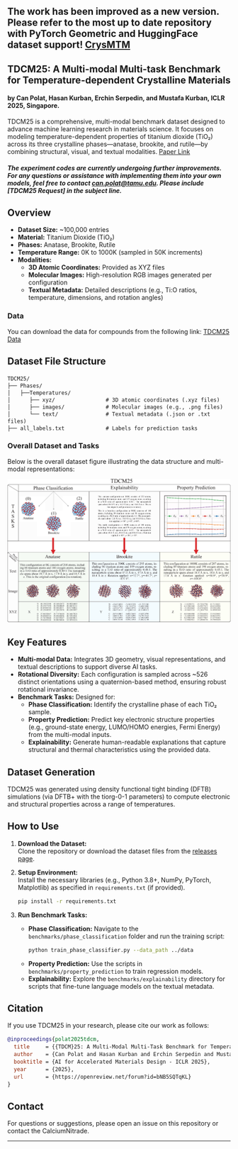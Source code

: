 The work has been improved as a new version. Please refer to the most up to date repository with PyTorch Geometric and HuggingFace dataset support!
[CrysMTM](https://github.com/KurbanIntelligenceLab/CrysMTM)
---

## TDCM25: A Multi-modal Multi-task Benchmark for Temperature-dependent Crystalline Materials 
#### by Can Polat, Hasan Kurban, Erchin Serpedin, and Mustafa Kurban, ICLR 2025, Singapore.

TDCM25 is a comprehensive, multi-modal benchmark dataset designed to advance machine learning research in materials science. It focuses on modeling temperature-dependent properties of titanium dioxide (TiO₂) across its three crystalline phases—anatase, brookite, and rutile—by combining structural, visual, and textual modalities. [Paper Link](https://openreview.net/forum?id=bNB5SQTqKL)

##### The experiment codes are currently undergoing further improvements. For any questions or assistance with implementing them into your own models, feel free to contact can.polat@tamu.edu. Please include [TDCM25 Request] in the subject line.


## Overview

- **Dataset Size:** ~100,000 entries  
- **Material:** Titanium Dioxide (TiO₂)  
- **Phases:** Anatase, Brookite, Rutile  
- **Temperature Range:** 0K to 1000K (sampled in 50K increments)  
- **Modalities:**
  - **3D Atomic Coordinates:** Provided as XYZ files
  - **Molecular Images:** High-resolution RGB images generated per configuration
  - **Textual Metadata:** Detailed descriptions (e.g., Ti:O ratios, temperature, dimensions, and rotation angles)

### Data

You can download the data for compounds from the following link: [TDCM25 Data](https://drive.google.com/drive/folders/1gcTNtTMUI-ws8v2uaLw9REs4vx7qR6ke?usp=sharing)
## Dataset File Structure

```
TDCM25/
├── Phases/
│   ├──Temperatures/
│      ├── xyz/                # 3D atomic coordinates (.xyz files)
│      ├── images/             # Molecular images (e.g., .png files)
│      └── text/               # Textual metadata (.json or .txt files)
├── all_labels.txt             # Labels for prediction tasks
```
### Overall Dataset and Tasks

Below is the overall dataset figure illustrating the data structure and multi-modal representations:

![Alt text](figs/overal_fig.jpg?raw=true "TDCM25")

## Key Features

- **Multi-modal Data:** Integrates 3D geometry, visual representations, and textual descriptions to support diverse AI tasks.
- **Rotational Diversity:** Each configuration is sampled across ~526 distinct orientations using a quaternion-based method, ensuring robust rotational invariance.
- **Benchmark Tasks:** Designed for:
  - **Phase Classification:** Identify the crystalline phase of each TiO₂ sample.
  - **Property Prediction:** Predict key electronic structure properties (e.g., ground-state energy, LUMO/HOMO energies, Fermi Energy) from the multi-modal inputs.
  - **Explainability:** Generate human-readable explanations that capture structural and thermal characteristics using the provided data.

## Dataset Generation

TDCM25 was generated using density functional tight binding (DFTB) simulations (via DFTB+ with the tiorg-0-1 parameters) to compute electronic and structural properties across a range of temperatures.


## How to Use

1. **Download the Dataset:**  
   Clone the repository or download the dataset files from the [releases page](#).

2. **Setup Environment:**  
   Install the necessary libraries (e.g., Python 3.8+, NumPy, PyTorch, Matplotlib) as specified in `requirements.txt` (if provided).

   ```bash
   pip install -r requirements.txt
   ```

3. **Run Benchmark Tasks:**  
   - **Phase Classification:** Navigate to the `benchmarks/phase_classification` folder and run the training script:
     ```bash
     python train_phase_classifier.py --data_path ../data
     ```
   - **Property Prediction:** Use the scripts in `benchmarks/property_prediction` to train regression models.
   - **Explainability:** Explore the `benchmarks/explainability` directory for scripts that fine-tune language models on the textual metadata.


## Citation

If you use TDCM25 in your research, please cite our work as follows:

```bibtex
@inproceedings{polat2025tdcm,
  title     = {{TDCM}25: A Multi-Modal Multi-Task Benchmark for Temperature-Dependent Crystalline Materials},
  author    = {Can Polat and Hasan Kurban and Erchin Serpedin and Mustafa Kurban},
  booktitle = {AI for Accelerated Materials Design - ICLR 2025},
  year      = {2025},
  url       = {https://openreview.net/forum?id=bNB5SQTqKL}
}
```

## Contact

For questions or suggestions, please open an issue on this repository or contact the CalciumNitrade.

---
